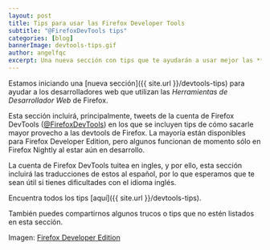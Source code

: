 ```yaml
---
layout: post
title: Tips para usar las Firefox Developer Tools
subtitle: "@FirefoxDevTools tips"
categories: [blog]
bannerImage: devtools-tips.gif
author: angelfqc
excerpt: Una nueva sección con tips que te ayudarán a usar mejor las **DevTools** de Firefox.
---
```


Estamos iniciando una [nueva sección]({{ site.url }}/devtools-tips) para ayudar a los desarrolladores web que utilizan
las *Herramientas de Desarrollador Web* de Firefox.

Esta sección incluirá, principalmente, tweets de la cuenta de Firefox DevTools
([@FirefoxDevTools](https://twitter.com/FirefoxDevTools)) en los que se incluyen tips de cómo sacarle mayor provecho a
las devtools de Firefox. La mayoría están disponibles para Firefox Developer Edition, pero algunos funcionan de
momento sólo en Firefox Nightly al estar aún en desarrollo.

La cuenta de Firefox DevTools tuitea en ingles, y por ello, esta sección incluirá las traducciones de estos al español,
por lo que esperamos que te sean útil si tienes dificultades con el idioma inglés.

Encuentra todos los tips [aquí]({{ site.url }}/devtools-tips).

También puedes compartirnos algunos trucos o tips que no estén listados en esta sección.

Imagen: [Firefox Developer Edition](https://www.mozilla.org/firefox/developer)
